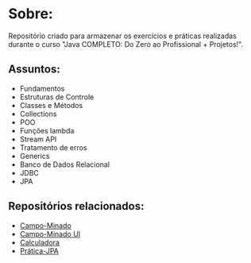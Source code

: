 # Sobre:
Repositório criado para armazenar os exercícios e práticas realizadas durante o curso "Java COMPLETO: Do Zero ao Profissional + Projetos!".

## Assuntos:
- Fundamentos
- Estruturas de Controle
- Classes e Métodos
- Collections
- POO
- Funções lambda
- Stream API
- Tratamento de erros
- Generics
- Banco de Dados Relacional
- JDBC
- JPA

## Repositórios relacionados:
- <a href="https://github.com/Jcliz/Campo-Minado">Campo-Minado</a>
- <a href="https://github.com/Jcliz/Campo-Minado-UI">Campo-Minado UI</a>
- <a href="https://github.com/Jcliz/Calculadora">Calculadora</a>
- <a href="https://github.com/Jcliz/Pratica-JPA">Prática-JPA</a>
